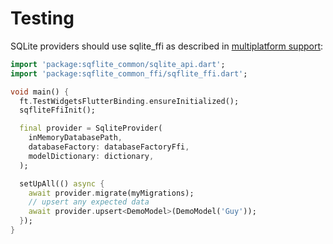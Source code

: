 # Testing

SQLite providers should use sqlite_ffi as described in [multiplatform support](sqlite/index.md#multiplatform-support):

```dart
import 'package:sqflite_common/sqlite_api.dart';
import 'package:sqflite_common_ffi/sqflite_ffi.dart';

void main() {
  ft.TestWidgetsFlutterBinding.ensureInitialized();
  sqfliteFfiInit();

  final provider = SqliteProvider(
    inMemoryDatabasePath,
    databaseFactory: databaseFactoryFfi,
    modelDictionary: dictionary,
  );

  setUpAll(() async {
    await provider.migrate(myMigrations);
    // upsert any expected data
    await provider.upsert<DemoModel>(DemoModel('Guy'));
  });
}
```
